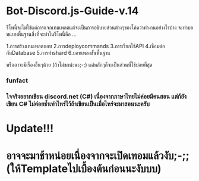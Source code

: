 # Bot-Discord.js-Guide-v.14

รีโพนี้จะไม่ใช่แค่การแจกเทมเพลตแต่จะเป็นการอธิบายส่วนต่างๆของโค้ดว่าทำงานอย่างไรบ้าง
จะทำบอทแบบพื้นฐานสิ่งที่จะทำในรีโพนี้คือ ...

1.การสร้างเทมเพลตบอท
2.การdeploycommands
3.การเรียกใช้API
4.เชื่อมต่อกับDatabase
5.การทำshard
6.บอทเพลงขั้นพื้นฐาน

หรืออาจะมีเรื่องอื่นๆด้วย (ถ้าไม่ขกน่ะนะ;-;) แต่หลักๆก็จะเป็นส่วนที่ใช้บ่อยที่สุด

<h3>funfact<h3>
ใจจริงอยากเขียน discord.net (C#) เนื่องจากภาษาไทยไม่ค่อยมีคนสอน
แต่ก้ยังเขียน C# ไม่ค่อยช้ำเท่าไหร่ไว้ถ้าเขียนเป็นเมื่อไหร่จะมาสอนนะครับ

<h1>Update!!!<h1>
  อาจจะมาช้าหน่อยเนื่องจากจะเปิดเทอมแล้วงับ;-;;
  (ให้Templateไปเบื้องต้นก่อนนะงับบบ)
